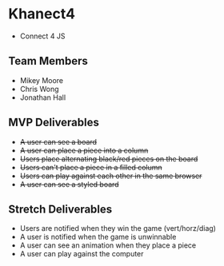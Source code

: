 # Khanect4
- Connect 4 JS

## Team Members
- Mikey Moore
- Chris Wong
- Jonathan Hall

## MVP Deliverables
- ~~A user can see a board~~
- ~~A user can place a piece into a column~~
- ~~Users place alternating black/red pieces on the board~~
- ~~Users can't place a piece in a filled column~~
- ~~Users can play against each other in the same browser~~
- ~~A user can see a styled board~~

## Stretch Deliverables
- Users are notified when they win the game (vert/horz/diag)
- A user is notified when the game is unwinnable
- A user can see an animation when they place a piece
- A user can play against the computer
